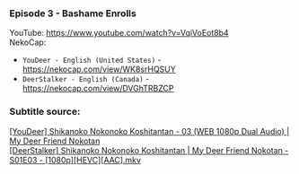 ### Episode 3 - Bashame Enrolls

YouTube: https://www.youtube.com/watch?v=VqiVoEot8b4  
NekoCap: 
- `YouDeer - English (United States)` - https://nekocap.com/view/WK8srHQSUY
- `DeerStalker - English (Canada)` - https://nekocap.com/view/DVGhTRBZCP

### Subtitle source:
[[YouDeer] Shikanoko Nokonoko Koshitantan - 03 (WEB 1080p Dual Audio) | My Deer Friend Nokotan](https://nyaa.si/view/1853037)  
[[DeerStalker] Shikanoko Nokonoko Koshitantan | My Deer Friend Nokotan - S01E03 - [1080p][HEVC][AAC].mkv](https://nyaa.si/view/1848008)